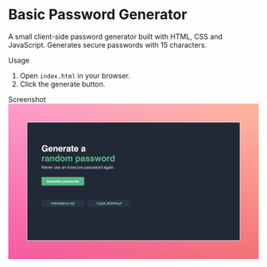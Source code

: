 # Basic Password Generator

A small client-side password generator built with HTML, CSS and JavaScript. Generates secure passwords with 15 characters.

Usage
1. Open `index.html` in your browser.
2. Click the generate button.

Screenshot
![Password generator screenshot](password-generator.jpeg)

